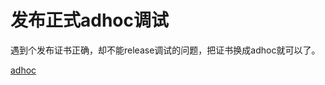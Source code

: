 # 发布正式adhoc调试

遇到个发布证书正确，却不能release调试的问题，把证书换成adhoc就可以了。

[adhoc](https://www.cnblogs.com/rglmuselily/p/6429404.html)
